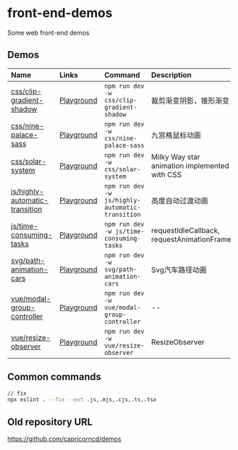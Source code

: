 # front-end-demos

Some web front-end demos

## Demos

<!--PLAYGROUND_LIST-->
Name|Links|Command|Description
:--|:--|:--|:--
[css/clip-gradient-shadow](css/clip-gradient-shadow)|<a href='https://capricorncd.github.io/demos/css/clip-gradient-shadow' target='_blank'>Playground</a>|`npm run dev -w css/clip-gradient-shadow`|裁剪渐变阴影，锥形渐变
[css/nine-palace-sass](css/nine-palace-sass)|<a href='https://capricorncd.github.io/demos/css/nine-palace-sass' target='_blank'>Playground</a>|`npm run dev -w css/nine-palace-sass`|九宫格鼠标动画
[css/solar-system](css/solar-system)|<a href='https://capricorncd.github.io/demos/css/solar-system' target='_blank'>Playground</a>|`npm run dev -w css/solar-system`|Milky Way star animation implemented with CSS
[js/highly-automatic-transition](js/highly-automatic-transition)|<a href='https://capricorncd.github.io/demos/js/highly-automatic-transition' target='_blank'>Playground</a>|`npm run dev -w js/highly-automatic-transition`|高度自动过渡动画
[js/time-consuming-tasks](js/time-consuming-tasks)|<a href='https://capricorncd.github.io/demos/js/time-consuming-tasks' target='_blank'>Playground</a>|`npm run dev -w js/time-consuming-tasks`|requestIdleCallback, requestAnimationFrame
[svg/path-animation-cars](svg/path-animation-cars)|<a href='https://capricorncd.github.io/demos/svg/path-animation-cars' target='_blank'>Playground</a>|`npm run dev -w svg/path-animation-cars`|Svg汽车路径动画
[vue/modal-group-controller](vue/modal-group-controller)|<a href='https://capricorncd.github.io/demos/vue/modal-group-controller' target='_blank'>Playground</a>|`npm run dev -w vue/modal-group-controller`|--
[vue/resize-observer](vue/resize-observer)|<a href='https://capricorncd.github.io/demos/vue/resize-observer' target='_blank'>Playground</a>|`npm run dev -w vue/resize-observer`|ResizeObserver
<!--PLAYGROUND_LIST-->

## Common commands

```bash
// fix
npx eslint . --fix --ext .js,.mjs,.cjs,.ts,.tsx
```

## Old repository URL

https://github.com/capricorncd/demos
